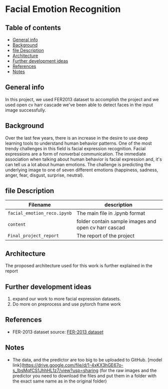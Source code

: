 # Facial Emotion Recognition
## Table of contents
- [General info](#general-info)
- [Background](#Background)
- [file Description](#file-description)
- [Architecture](#Architecture)
- [Further development ideas](#further-development-ideas)
- [References](#References)
- [Notes](#Notes)
## General info
In this project, we used FER2013 dataset to accomplish the project and we used open cv harr cascade we've been able to detect  faces in the input image successfully.
## Background

Over the last few years, there is an increase in the desire to use deep learning tools to understand human behavior patterns. One of the most trendy challenges in this field is facial expression recognition. Facial expressions are a form of nonverbal communication. The immediate association when talking about human behavior is facial expression and, it's can tell us a lot about human emotions. The challenge is predicting the underlying image to one of seven different emotions (happiness, sadness, anger, fear, disgust, surprise, neutral).

## file Description

| Filename                    | description                                                                                       |
| --------------------------- | ------------------------------------------------------------------------------------------------- |
| `facial_emotion_reco.ipynb` | The main file in .ipynb format                                                                    |
| `content`                   |  folder contain sample images and open cv harr cascad                                             |
| `Final_project_report`      | The report of the project                                                                         |
## Architecture

The proposed architecture used for this work is further explained in the report

## Further development ideas

1. expand our work to more facial expression datasets.
2. Do more on preprocess and use pytorch  frame work
## References

- FER-2013 dataset source: [FER-2013 dataset](https://www.kaggle.com/datasets/msambare/fer2013)

## Notes

- The data, and the predictor are too big to be uploaded to GitHub. [model link](https://drive.google.com/file/d/1-4xKX3hGE67o-s_IbsMqfCS1JhhHL1z7/view?usp=sharing
  (for the raw images and the predictor you need to download the files and put them in a folder with the exact same name as in the original folder)
